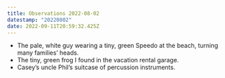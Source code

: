 ```yaml
---
title: Observations 2022-08-02
datestamp: "20220802"
date: 2022-09-11T20:59:32.425Z
---
```

- The pale, white guy wearing a tiny, green Speedo at the beach, turning many families’ heads.
- The tiny, green frog I found in the vacation rental garage.
- Casey’s uncle Phil’s suitcase of percussion instruments.